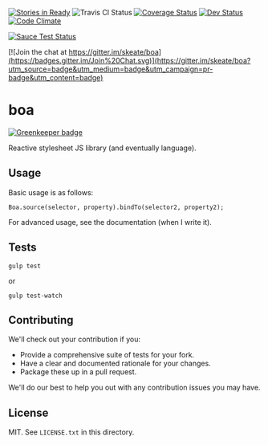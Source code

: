 [![Stories in Ready](https://badge.waffle.io/skeate/boa.png?label=ready&title=Ready)](https://waffle.io/skeate/boa)
![Travis CI Status](https://travis-ci.org/skeate/boa.svg?branch=master)
[![Coverage Status](https://coveralls.io/repos/skeate/boa/badge.svg)](https://coveralls.io/r/skeate/boa)
[![Dev Status](https://david-dm.org/skeate/boa/dev-status.svg)](https://david-dm.org/skeate/boa#info=devDependencies&view=table)
[![Code Climate](https://codeclimate.com/github/skeate/boa/badges/gpa.svg)](https://codeclimate.com/github/skeate/boa)

[![Sauce Test Status](https://saucelabs.com/browser-matrix/boa-tests.svg)](https://saucelabs.com/u/boa-tests)

[![Join the chat at https://gitter.im/skeate/boa](https://badges.gitter.im/Join%20Chat.svg)](https://gitter.im/skeate/boa?utm_source=badge&utm_medium=badge&utm_campaign=pr-badge&utm_content=badge)

# boa

[![Greenkeeper badge](https://badges.greenkeeper.io/skeate/boa.svg)](https://greenkeeper.io/)

Reactive stylesheet JS library (and eventually language).

## Usage

Basic usage is as follows:

    Boa.source(selector, property).bindTo(selector2, property2);

For advanced usage, see the documentation (when I write it).

## Tests

    gulp test

or

    gulp test-watch

## Contributing

We'll check out your contribution if you:

* Provide a comprehensive suite of tests for your fork.
* Have a clear and documented rationale for your changes.
* Package these up in a pull request.

We'll do our best to help you out with any contribution issues you may have.

## License

MIT. See `LICENSE.txt` in this directory.
